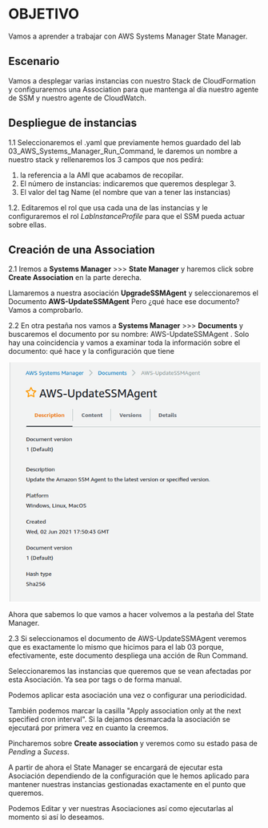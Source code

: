 # OBJETIVO 

Vamos a aprender a trabajar con AWS Systems Manager State Manager.

## Escenario

Vamos a desplegar varias instancias con nuestro Stack de CloudFormation y configuraremos una Association para que mantenga al día nuestro agente de SSM y nuestro agente de CloudWatch.

## Despliegue de instancias

1.1 Seleccionaremos el .yaml que previamente hemos guardado del lab 03_AWS_Systems_Manager_Run_Command, le daremos un nombre a nuestro stack y rellenaremos los 3 campos que nos pedirá:
1. la referencia a la AMI que acabamos de recopilar. 
2. El número de instancias: indicaremos que queremos desplegar 3.
3. El valor del tag Name (el nombre que van a tener las instancias)

1.2. Editaremos el rol que usa cada una de las instancias y le configuraremos el rol *LabInstanceProfile* para que el SSM pueda actuar sobre ellas.

## Creación de una Association

2.1 Iremos a **Systems Manager** >>> **State Manager** y haremos click sobre **Create Association** en la parte derecha.

Llamaremos a nuestra asociación **UpgradeSSMAgent** y seleccionaremos el Documento **AWS-UpdateSSMAgent** Pero ¿qué hace ese documento? Vamos a comprobarlo.

2.2 En otra pestaña nos vamos a **Systems Manager**  >>> **Documents** y buscaremos el documento por su nombre: AWS-UpdateSSMAgent . Solo hay una coincidencia y vamos a examinar toda la información sobre el documento: qué hace y la configuración que tiene

![](images/19.png)

Ahora que sabemos lo que vamos a hacer volvemos a la pestaña del State Manager.

2.3 Si seleccionamos el documento de AWS-UpdateSSMAgent veremos que es exactamente lo mismo que hicimos para el lab 03 porque, efectivamente, este documento despliega una acción de Run Command.

Seleccionaremos las instancias que queremos que se vean afectadas por esta Asociación. Ya sea por tags o de forma manual.

Podemos aplicar esta asociación una vez o configurar una periodicidad. 

También podemos marcar la casilla "Apply association only at the next specified cron interval". Si la dejamos desmarcada la asociación se ejecutará por primera vez en cuanto la creemos.

Pincharemos sobre **Create association** y veremos como su estado pasa de *Pending* a *Sucess*. 

A partir de ahora el State Manager se encargará de ejecutar esta Asociación dependiendo de la configuración que le hemos aplicado para mantener nuestras instancias gestionadas exactamente en el punto que queremos.

Podemos Editar y ver nuestras Asociaciones así como ejecutarlas al momento si así lo deseamos.